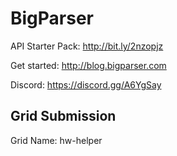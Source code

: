 # BigParser

API Starter Pack: http://bit.ly/2nzopjz

Get started: http://blog.bigparser.com

Discord: https://discord.gg/A6YgSay

## Grid Submission

Grid Name: hw-helper
